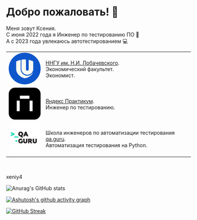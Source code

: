 # Добро пожаловать! 🤗
Меня зовут Ксения.  
С июня 2022 года я Инженер по тестированию ПО 👾  
А с 2023 года увлекаюсь автотестированием 💻

<table width="100%" border='0'>
   <tr> 
    <td width="20%" valign="bottom"><img src="/images/nngu.jpg"></td><td valign="middle"><a target="_blank" href="http://www.unn.ru/">ННГУ им. Н.И. Лобачевского</a>.</br> Экономический факультет.</br> Экономист.</td></tr>
    <tr><td width="20%" valign="bottom"><img src="/images/yp.png"></td><td valign="middle"><a target="_blank" href="https://practicum.yandex.ru/">Яндекс Практикум</a>.</br>Инженер по тестированию.</td>
    <tr><td width="20%" valign="bottom"><img src="/images/guru.jpg"></td><td valign="middle">Школа инженеров по автоматизации тестирования <a target="_blank" href="https://qa.guru">qa.guru</a>.</br> Автоматизация тестирования на Python.</td></tr>
   </tr>
  </table>
  </br>

xeniy4

![Anurag's GitHub stats](https://github-readme-stats.vercel.app/api?username=xeniy4&show_icons=true&theme=tokyonight)

[![Ashutosh's github activity graph](https://github-readme-activity-graph.vercel.app/graph?username=xeniy4&theme=tokyo-night&days=45)](https://github.com/ashutosh00710/github-readme-activity-graph)

[![GitHub Streak](https://github-readme-streak-stats.herokuapp.com?user=xeniy4&theme=tokyonight)](https://git.io/streak-stats)




